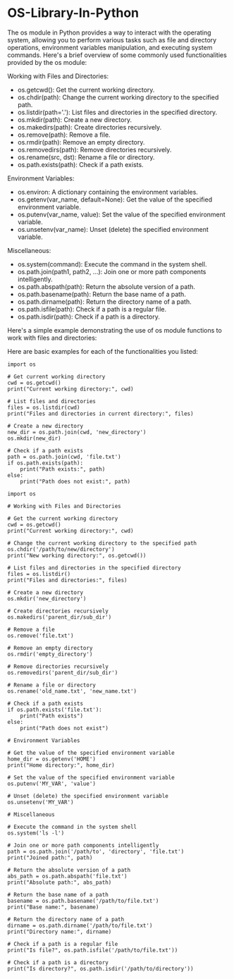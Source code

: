 # OS-Library-In-Python

The os module in Python provides a way to interact with the operating system, allowing you to perform various tasks such as file and directory operations, environment variables manipulation, and executing system commands. Here's a brief overview of some commonly used functionalities provided by the os module:

Working with Files and Directories:

* os.getcwd(): Get the current working directory.
* os.chdir(path): Change the current working directory to the specified path.
* os.listdir(path='.'): List files and directories in the specified directory.
* os.mkdir(path): Create a new directory.
* os.makedirs(path): Create directories recursively.
* os.remove(path): Remove a file.
* os.rmdir(path): Remove an empty directory.
* os.removedirs(path): Remove directories recursively.
* os.rename(src, dst): Rename a file or directory.
* os.path.exists(path): Check if a path exists.

Environment Variables:

* os.environ: A dictionary containing the environment variables.
* os.getenv(var_name, default=None): Get the value of the specified environment variable.
* os.putenv(var_name, value): Set the value of the specified environment variable.
* os.unsetenv(var_name): Unset (delete) the specified environment variable.

Miscellaneous:

* os.system(command): Execute the command in the system shell.
* os.path.join(path1, path2, ...): Join one or more path components intelligently.
* os.path.abspath(path): Return the absolute version of a path.
* os.path.basename(path): Return the base name of a path.
* os.path.dirname(path): Return the directory name of a path.
* os.path.isfile(path): Check if a path is a regular file.
* os.path.isdir(path): Check if a path is a directory.

Here's a simple example demonstrating the use of os module functions to work with files and directories:

Here are basic examples for each of the functionalities you listed:

```
import os

# Get current working directory
cwd = os.getcwd()
print("Current working directory:", cwd)

# List files and directories
files = os.listdir(cwd)
print("Files and directories in current directory:", files)

# Create a new directory
new_dir = os.path.join(cwd, 'new_directory')
os.mkdir(new_dir)

# Check if a path exists
path = os.path.join(cwd, 'file.txt')
if os.path.exists(path):
    print("Path exists:", path)
else:
    print("Path does not exist:", path)

import os

# Working with Files and Directories

# Get the current working directory
cwd = os.getcwd()
print("Current working directory:", cwd)

# Change the current working directory to the specified path
os.chdir('/path/to/new/directory')
print("New working directory:", os.getcwd())

# List files and directories in the specified directory
files = os.listdir()
print("Files and directories:", files)

# Create a new directory
os.mkdir('new_directory')

# Create directories recursively
os.makedirs('parent_dir/sub_dir')

# Remove a file
os.remove('file.txt')

# Remove an empty directory
os.rmdir('empty_directory')

# Remove directories recursively
os.removedirs('parent_dir/sub_dir')

# Rename a file or directory
os.rename('old_name.txt', 'new_name.txt')

# Check if a path exists
if os.path.exists('file.txt'):
    print("Path exists")
else:
    print("Path does not exist")

# Environment Variables

# Get the value of the specified environment variable
home_dir = os.getenv('HOME')
print("Home directory:", home_dir)

# Set the value of the specified environment variable
os.putenv('MY_VAR', 'value')

# Unset (delete) the specified environment variable
os.unsetenv('MY_VAR')

# Miscellaneous

# Execute the command in the system shell
os.system('ls -l')

# Join one or more path components intelligently
path = os.path.join('/path/to', 'directory', 'file.txt')
print("Joined path:", path)

# Return the absolute version of a path
abs_path = os.path.abspath('file.txt')
print("Absolute path:", abs_path)

# Return the base name of a path
basename = os.path.basename('/path/to/file.txt')
print("Base name:", basename)

# Return the directory name of a path
dirname = os.path.dirname('/path/to/file.txt')
print("Directory name:", dirname)

# Check if a path is a regular file
print("Is file?", os.path.isfile('/path/to/file.txt'))

# Check if a path is a directory
print("Is directory?", os.path.isdir('/path/to/directory'))

```
